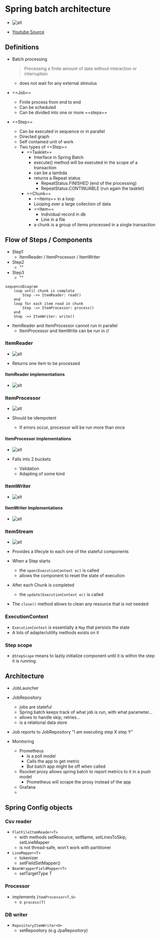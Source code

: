 # Spring batch architecture

- ![alt](./batch_arch.png)

- [Youtube Source](https://www.youtube.com/watch?v=hr2XTbKSdAQ&t=937s)

## Definitions 

- Batch processing
  > Processing a finite amount of data without interaction or interruption
  - does not wait for any external stimulus

- ==Job==
  - Finite process from end to end
  - Can be scheduled
  - Can be divided into one or more ==steps==

- ==Step==
  - Can be executed in sequence or in parallel
  - Directed graph
  - Self contained unit of work
  - Two types of ==Step==
    - ==Tasklet==
      - Interface in Spring Batch
      - execute() method will be executed in the scope of a transaction
      - can be a lambda
      - returns a Repeat status
        - RepeatStatus.FINISHED (end of the processing)
        - RepeatStatus.CONTINUABLE (run again the tasklet)
    - ==Chunk==
      - ==Items== in a loop
      - Looping over a large collection of data
      - ==Item==
        - Individual record in db
        - Line in a file
      - a chunk is a group of items processed in a single transaction

## Flow of Steps / Components 

- Step1
  - ItemReader / ItemProcessor / ItemWriter
- Step2
  - ""
- Step3
  - ""

```mermaid
sequenceDiagram
    loop until chunk is complete
        Step ->> ItemReader: read()
    end
    loop for each item read in chunk
        Step ->> ItemProcessor: process()
    end
    Step ->> ItemWriter: write()
```

- ItemReader and ItemProcessor cannot run in parallel
  - ItemProcessor and ItemWrite can be run in //

### ItemReader

- ![alt](./img/ItemReader.png)

- Returns one item to be processed

#### ItemReader implementations

- ![alt](./img/ItemReaderImpl.png)

### ItemProcessor

- ![alt](./img/ItemProcessor.png)

- Should be idempotent
  - If errors occur, processor will be run more than once

#### ItemProcessor implementations

- ![alt](./img/ItemProcessorImpl.png)

- Falls into 2 buckets
  - Validation
  - Adapting of some kind

### ItemWriter

- ![alt](./img/ItemWriter.png)

#### ItemWriter Implementations

- ![alt](./img/ItemWriterImpl.png)

### ItemStream

- ![alt](./img/ItemStream.png)

- Provides a lifecyle to each one of the stateful components
- When a Step starts
  - the ```open(ExecutionContext ec)``` is called
  - allows the component to reset the state of execution
- After each Chunk is completed
  - the ```update(ExecutionContext ec)``` is called
- The ```close()``` method allows to clean any resource that is not needed

### ExecutionContext

- ```ExecutionContext``` is essentially a ```Map``` that persists the state
- A lots of adapter/utility methods exists on it

### Step scope

- ```@StepScope``` means to lazily initialize component until it is within the step it is running.


## Architecture

- JobLauncher
- JobRepository
  - jobs are stateful
  - Spring batch keeps track of what job is run, with what parameter...
  - allows to handle skip, retries...
  - is a relational data store
- Job reports to JobRepository "I am executing step X step Y"

- Monitoring
  - Prometheus
    - Is a poll model
    - Calls the app to get metric
    - But batch app might be off when called  
  - Rsocket proxy allows spring batch to report metrics to it in a push model
    - Prometheus will scrape the proxy instead of the app
  - Grafana
  - 
## Spring Config objects

### Csv reader

- ```FlatFileItemReader<T>```
  - with methods setResource, setName, setLinesToSkip, setLineMapper
  - is not thread-safe, won't work with partitioner
- ```LineMapper<T>```
  - tokenizer
  - setFieldSetMapper()
- ```BeanWrapperFieldMapper<T>```
  - setTargetType T

### Processor

- implements ```ItemProcessor<T,U>```
  - ```U process(T)```

### DB writer

- ```RepositoryItemWriter<U>```
  - setRepository (e.g JpaRepository)

